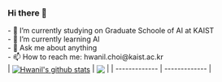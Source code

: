 ### Hi there 👋

<!--
**hichoe95/hichoe95** is a ✨ _special_ ✨ repository because its `README.md` (this file) appears on your GitHub profile.
--!>

- 🔭 I’m currently studying on Graduate Schoole of AI at KAIST  <br/>
- 🌱 I’m currently learning AI  <br/>
- 💬 Ask me about anything  <br/>
- 📫 How to reach me: hwanil.choi@kaist.ac.kr  <br/>

| <a href="https://github.com/anuraghazra/github-readme-stats"><img align="center" src="https://github-readme-stats.vercel.app/api?username=hichoe95&show_icons=true&include_all_commits=true&theme=buefy&hide_border=true" alt="Hwanil's github stats" /></a> | <a href="https://github.com/anuraghazra/github-readme-stats"><img align="center" src="https://github-readme-stats.vercel.app/api/top-langs/?username=hichoe95&layout=compact&theme=buefy&hide_border=true" /></a> |
| ------------- | ------------- |  


<!-- 
![Hwanil's GitHub stats](https://github-readme-stats.vercel.app/api?username=hichoe95)  


![Readme Card](https://github-readme-stats.vercel.app/api/pin/?username=hichoe95&repo=Artifact-Detection-and-Sequential-Ablation)  


![Top Langs](https://github-readme-stats.vercel.app/api/top-langs/?username=hichoe95) -->
